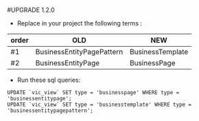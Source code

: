 #UPGRADE 1.2.0

- Replace in your project the following terms :


|order | OLD  | NEW  |
|---|---|---|
|\#1| BusinessEntityPagePattern  | BusinessTemplate  |
|\#2| BusinessEntityPage  | BusinessPage  |

- Run these sql queries:

```
UPDATE `vic_view` SET type = 'businesspage' WHERE type = 'businessentitypage';
UPDATE `vic_view` SET type = 'businesstemplate' WHERE type = 'businessentitypagepattern';
```
